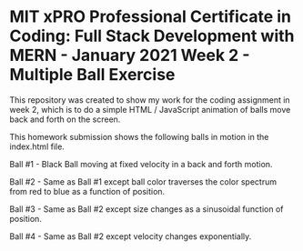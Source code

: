MIT xPRO Professional Certificate in Coding: Full Stack Development with MERN - January 2021
Week 2 - Multiple Ball Exercise
=================
This repository was created to show my work for the coding assignment in week 2, which is to do a simple HTML / JavaScript animation of balls move back and forth on the screen.  

This homework submission shows the following balls in motion in the index.html file. 

Ball #1 - Black Ball moving at fixed velocity in a back and forth motion. 

Ball #2 - Same as Ball #1 except ball color traverses the color spectrum from red to blue as a function of position. 

Ball #3 - Same as Ball #2 except size changes as a sinusoidal function of position. 

Ball #4 -  Same as Ball #2 except velocity changes exponentially. 
